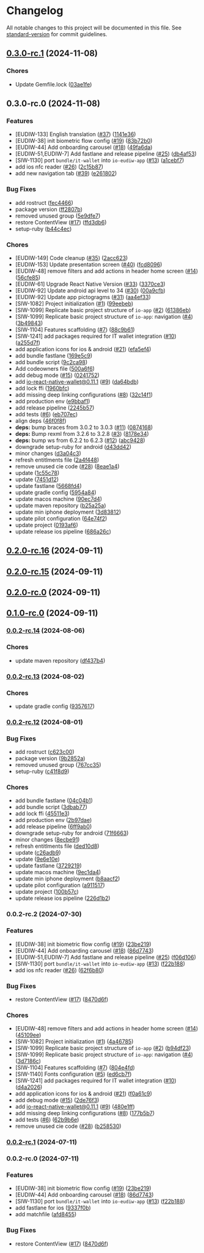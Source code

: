 # Changelog

All notable changes to this project will be documented in this file. See [standard-version](https://github.com/conventional-changelog/standard-version) for commit guidelines.

## [0.3.0-rc.1](https://github.com/pagopa/io-eudiw-app/compare/0.3.0-rc.0...0.3.0-rc.1) (2024-11-08)


### Chores

* Update Gemfile.lock ([03ae1fe](https://github.com/pagopa/io-eudiw-app/commit/03ae1fedb4a02b0a4d75d43669124908557ef5f5))

## 0.3.0-rc.0 (2024-11-08)


### Features

* [EUDIW-133] English translation ([#37](https://github.com/pagopa/io-eudiw-app/issues/37)) ([1141e36](https://github.com/pagopa/io-eudiw-app/commit/1141e36cfa68adad799061766b48cac523ac1bc0))
* [EUDIW-38] init biometric flow config ([#19](https://github.com/pagopa/io-eudiw-app/issues/19)) ([83b72b0](https://github.com/pagopa/io-eudiw-app/commit/83b72b011fc44da53aac522ee49c05e2dc4bc9da))
* [EUDIW-44]  Add onboarding carousel ([#18](https://github.com/pagopa/io-eudiw-app/issues/18)) ([49fa6da](https://github.com/pagopa/io-eudiw-app/commit/49fa6da0dbe7f4fcf0f79ab0be5af6fefa8958c6))
* [EUDIW-51,EUDIW-7] Add fastlane and release pipeline ([#25](https://github.com/pagopa/io-eudiw-app/issues/25)) ([db4af53](https://github.com/pagopa/io-eudiw-app/commit/db4af5396b5b9a4ddd8c150626df16a5df7b317f))
* [SIW-1130] port `bundle/it-wallet` into `io-eudiw-app` ([#13](https://github.com/pagopa/io-eudiw-app/issues/13)) ([a1cebf7](https://github.com/pagopa/io-eudiw-app/commit/a1cebf7b83c8917599e3aa53feb9838eae7073b9))
* add ios nfc reader ([#26](https://github.com/pagopa/io-eudiw-app/issues/26)) ([2c15b87](https://github.com/pagopa/io-eudiw-app/commit/2c15b8791b2af3865f05764420453b04bd543e1f))
* add new navigation tab ([#39](https://github.com/pagopa/io-eudiw-app/issues/39)) ([e261802](https://github.com/pagopa/io-eudiw-app/commit/e261802e662d6e334fee756d4d441d38bc2089a2))


### Bug Fixes

* add rostruct ([fec4466](https://github.com/pagopa/io-eudiw-app/commit/fec4466852697957e84c77fff619fe27b336c739))
* package version ([ff2807b](https://github.com/pagopa/io-eudiw-app/commit/ff2807bb548f1601eed8068afea4ea3a6d8c0cd3))
* removed unused group ([5e9dfe7](https://github.com/pagopa/io-eudiw-app/commit/5e9dfe74a3c201a218809a1b78e64591ec3271e6))
* restore ContentView ([#17](https://github.com/pagopa/io-eudiw-app/issues/17)) ([ffd3db6](https://github.com/pagopa/io-eudiw-app/commit/ffd3db6fa8502273a547144c9bdf9fd9dbf85052))
* setup-ruby ([b44c4ec](https://github.com/pagopa/io-eudiw-app/commit/b44c4ec149933eeab23550b36a68315b5cc87b39))


### Chores

* [EUDIW-149] Code cleanup ([#35](https://github.com/pagopa/io-eudiw-app/issues/35)) ([2acc623](https://github.com/pagopa/io-eudiw-app/commit/2acc623b5d84f2dc52d8fa9c9053ea8141b8b31e))
* [EUDIW-153] Update presentation screen ([#40](https://github.com/pagopa/io-eudiw-app/issues/40)) ([fcd8096](https://github.com/pagopa/io-eudiw-app/commit/fcd80963f658fb5c277c8c2eafabd2fc05172c9d))
* [EUDIW-48] remove filters and add actions in header home screen ([#14](https://github.com/pagopa/io-eudiw-app/issues/14)) ([56cfe85](https://github.com/pagopa/io-eudiw-app/commit/56cfe855c3a74eb1d073695ab64c87c55729be79))
* [EUDIW-61] Upgrade React Native Version ([#33](https://github.com/pagopa/io-eudiw-app/issues/33)) ([3370ce3](https://github.com/pagopa/io-eudiw-app/commit/3370ce36da1d7f99e71d059ba4c9daa3d89566fc))
* [EUDIW-92] Update android api level to 34 ([#30](https://github.com/pagopa/io-eudiw-app/issues/30)) ([00a9cfb](https://github.com/pagopa/io-eudiw-app/commit/00a9cfba3f14ab7ffe6d79992fdba6827c7419c1))
* [EUDIW-92] Update app pictogragms ([#31](https://github.com/pagopa/io-eudiw-app/issues/31)) ([aa4ef33](https://github.com/pagopa/io-eudiw-app/commit/aa4ef332b87de4975380d0a1f16b9b8dc3328fd4))
* [SIW-1082] Project initialization ([#1](https://github.com/pagopa/io-eudiw-app/issues/1)) ([99eebeb](https://github.com/pagopa/io-eudiw-app/commit/99eebeb3a25361c4bfb765bec16ff2f282220986))
* [SIW-1099] Replicate basic project structure of `io-app` ([#2](https://github.com/pagopa/io-eudiw-app/issues/2)) ([61386eb](https://github.com/pagopa/io-eudiw-app/commit/61386eb1445dcb37f950b48b8c6b3b87f829c395))
* [SIW-1099] Replicate basic project structure of `io-app`: navigation ([#4](https://github.com/pagopa/io-eudiw-app/issues/4)) ([3b49843](https://github.com/pagopa/io-eudiw-app/commit/3b49843ea6023927c1c0b609ebc918dc58969007))
* [SIW-1104] Features scaffolding ([#7](https://github.com/pagopa/io-eudiw-app/issues/7)) ([88c9b61](https://github.com/pagopa/io-eudiw-app/commit/88c9b616c6b5ff3c086fed7bf339548e670c9f20))
* [SIW-1241] add packages required for IT wallet integration ([#10](https://github.com/pagopa/io-eudiw-app/issues/10)) ([a255d7f](https://github.com/pagopa/io-eudiw-app/commit/a255d7f801441f83dc645bad188f3ea3b39de99f))
* add application icons for ios & android ([#21](https://github.com/pagopa/io-eudiw-app/issues/21)) ([efa5ef4](https://github.com/pagopa/io-eudiw-app/commit/efa5ef4b135203c3a411ae242a5099ce7b0dadb6))
* add bundle fastlane ([169e5c9](https://github.com/pagopa/io-eudiw-app/commit/169e5c926d61fbe663eb013e47d9f7c124e55c42))
* add bundle script ([9c2ca98](https://github.com/pagopa/io-eudiw-app/commit/9c2ca98af0ef5bbbb6e3754b4dcb22769150cc2f))
* Add codeowners file ([500a6f6](https://github.com/pagopa/io-eudiw-app/commit/500a6f6febe6185cdca278c4145474567778f663))
* add debug mode ([#15](https://github.com/pagopa/io-eudiw-app/issues/15)) ([0241752](https://github.com/pagopa/io-eudiw-app/commit/02417525ad76805191e9c741e5a837cd19fb7be2))
* add io-react-native-wallet@0.11.1 ([#9](https://github.com/pagopa/io-eudiw-app/issues/9)) ([da64bdb](https://github.com/pagopa/io-eudiw-app/commit/da64bdb760e4cd3c1217f4a72ff7e6ef0382a790))
* add lock ffi ([1960bfc](https://github.com/pagopa/io-eudiw-app/commit/1960bfcba608c4393b7bc155c92d7e46fb7505dd))
* add missing deep linking configurations ([#8](https://github.com/pagopa/io-eudiw-app/issues/8)) ([32c14f1](https://github.com/pagopa/io-eudiw-app/commit/32c14f1460603f2cac7ccc686dfcde449f1d1b08))
* add production env ([e9bbaf1](https://github.com/pagopa/io-eudiw-app/commit/e9bbaf1530d002a826d9f64d220124e9105705fa))
* add release pipeline ([2245b57](https://github.com/pagopa/io-eudiw-app/commit/2245b5704b3bf475d36e2af81706ad2e40588cdb))
* add tests ([#6](https://github.com/pagopa/io-eudiw-app/issues/6)) ([eb707ec](https://github.com/pagopa/io-eudiw-app/commit/eb707ec441ae8074647673f0d9db657d0dc39c3c))
* align deps ([46f0f8f](https://github.com/pagopa/io-eudiw-app/commit/46f0f8fd321d9ef088e272feda4ae33bf9b8cadd))
* **deps:** bump braces from 3.0.2 to 3.0.3 ([#11](https://github.com/pagopa/io-eudiw-app/issues/11)) ([0874168](https://github.com/pagopa/io-eudiw-app/commit/087416875f005bf521a133934de1708ff53e08b2))
* **deps:** Bump rexml from 3.2.6 to 3.2.8 ([#3](https://github.com/pagopa/io-eudiw-app/issues/3)) ([8178e34](https://github.com/pagopa/io-eudiw-app/commit/8178e34726ef54c226d40f3a6b13f779a6f3bf0c))
* **deps:** bump ws from 6.2.2 to 6.2.3 ([#12](https://github.com/pagopa/io-eudiw-app/issues/12)) ([abc9428](https://github.com/pagopa/io-eudiw-app/commit/abc9428f7fa059cc46209edad626a09128f79645))
* downgrade setup-ruby for android ([d43dd42](https://github.com/pagopa/io-eudiw-app/commit/d43dd426f136770eb867dfcc89ff0a62fb75c582))
* minor changes ([d3a04c3](https://github.com/pagopa/io-eudiw-app/commit/d3a04c3e9826a540cd486335a4d50f764c4d05c6))
* refresh entitlments file ([2a4f448](https://github.com/pagopa/io-eudiw-app/commit/2a4f448dc4bfb2aec83495820b713c68773a7663))
* remove unused cie code ([#28](https://github.com/pagopa/io-eudiw-app/issues/28)) ([8eae1a4](https://github.com/pagopa/io-eudiw-app/commit/8eae1a4f84c5f288084b8e488b95e2b000a75ff9))
* update ([1c55c78](https://github.com/pagopa/io-eudiw-app/commit/1c55c78fdcb8441fdcb97dfd6f54f28f19962e53))
* update ([7451d12](https://github.com/pagopa/io-eudiw-app/commit/7451d1299464845cf1fbdf33ea863e235fb0cd16))
* update fastlane ([5668fd4](https://github.com/pagopa/io-eudiw-app/commit/5668fd4d593b08136950ee30c5f24f389333ba3f))
* update gradle config ([5954a84](https://github.com/pagopa/io-eudiw-app/commit/5954a844c7a3ec6f2df802c83aefddf424123cb4))
* update macos machine ([90ec7d4](https://github.com/pagopa/io-eudiw-app/commit/90ec7d47293995a7b258520c7a05d3ef2079c1cd))
* update maven repository ([b25a25a](https://github.com/pagopa/io-eudiw-app/commit/b25a25a841da512ad94da141ba9c5edfb1537370))
* update min iphone deployment ([3d83812](https://github.com/pagopa/io-eudiw-app/commit/3d8381215c5a13805e1c9a995bdbcda16be9e46e))
* update pilot configuration ([64e74f2](https://github.com/pagopa/io-eudiw-app/commit/64e74f28292a15c6c3d01aad033aaebac44d5869))
* update project ([0193af6](https://github.com/pagopa/io-eudiw-app/commit/0193af6da011a74f66d53e7443f6c9550a293aee))
* update release ios pipeline ([686a26c](https://github.com/pagopa/io-eudiw-app/commit/686a26c16c6a7f6dcb2697a926bb225aa148b2c4))

## [0.2.0-rc.16](https://github.com/pagopa/io-eudiw-app/compare/0.2.0-rc.15...0.2.0-rc.16) (2024-09-11)

## [0.2.0-rc.15](https://github.com/pagopa/io-eudiw-app/compare/0.2.0-rc.0...0.2.0-rc.1) (2024-09-11)

## [0.2.0-rc.0](https://github.com/pagopa/io-eudiw-app/compare/0.1.0-rc.0...0.2.0-rc.0) (2024-09-11)

## [0.1.0-rc.0](https://github.com/pagopa/io-eudiw-app/compare/0.0.2-rc.14...0.1.0-rc.0) (2024-09-11)

### [0.0.2-rc.14](https://github.com/pagopa/io-eudiw-app/compare/0.0.2-rc.13...0.0.2-rc.14) (2024-08-06)

### Chores

- update maven repository ([df437b4](https://github.com/pagopa/io-eudiw-app/commit/df437b4825e1675a294bed0bbf1dff202e34145e))

### [0.0.2-rc.13](https://github.com/pagopa/io-eudiw-app/compare/0.0.2-rc.12...0.0.2-rc.13) (2024-08-02)

### Chores

- update gradle config ([9357617](https://github.com/pagopa/io-eudiw-app/commit/935761754ebaeac725a79f09e0adaae266761019))

### [0.0.2-rc.12](https://github.com/pagopa/io-eudiw-app/compare/0.0.2-rc.2...0.0.2-rc.12) (2024-08-01)

### Bug Fixes

- add rostruct ([c623c00](https://github.com/pagopa/io-eudiw-app/commit/c623c00ccf73c8ce405c4120b08a91244d03dfa7))
- package version ([9b2852a](https://github.com/pagopa/io-eudiw-app/commit/9b2852a848f7f4c1bf536e7b8656cfdb8c9e6999))
- removed unused group ([767cc35](https://github.com/pagopa/io-eudiw-app/commit/767cc35175d7224c8a4d387d938eafefb12d765c))
- setup-ruby ([c41f8d9](https://github.com/pagopa/io-eudiw-app/commit/c41f8d98dd783a775b747a3310c9669656bf2147))

### Chores

- add bundle fastlane ([04c04b1](https://github.com/pagopa/io-eudiw-app/commit/04c04b1d4da0259728608e45a33f30f48dfa4313))
- add bundle script ([3dbab77](https://github.com/pagopa/io-eudiw-app/commit/3dbab7716d31f726b5b2b7150bc79b8b7a732846))
- add lock ffi ([45511e3](https://github.com/pagopa/io-eudiw-app/commit/45511e3563021b424be7294fc21a7813fb36e697))
- add production env ([2b97dae](https://github.com/pagopa/io-eudiw-app/commit/2b97dae0809f3e02f32ce4124a668e428c9f5362))
- add release pipeline ([6ff9ab0](https://github.com/pagopa/io-eudiw-app/commit/6ff9ab0e785d0b6da82f8e8d258e847dd2063ed0))
- downgrade setup-ruby for android ([71f6663](https://github.com/pagopa/io-eudiw-app/commit/71f66639a09d427ac4e41e58ea510c4afc0bd994))
- minor changes ([8ecbe91](https://github.com/pagopa/io-eudiw-app/commit/8ecbe91b35ec3ec2338e340002965e5d5d23351f))
- refresh entitlments file ([ded10d8](https://github.com/pagopa/io-eudiw-app/commit/ded10d875b72774be44a4d24e02661b17c1c369c))
- update ([c26adb9](https://github.com/pagopa/io-eudiw-app/commit/c26adb9e735fddea2615b2546b8ffee351076c78))
- update ([9e6e10e](https://github.com/pagopa/io-eudiw-app/commit/9e6e10ebd76780ee2ab6230dc230ed6b920ee53c))
- update fastlane ([3729219](https://github.com/pagopa/io-eudiw-app/commit/372921970191f8fefa270faad5ed03b5636fa33f))
- update macos machine ([9ec1da4](https://github.com/pagopa/io-eudiw-app/commit/9ec1da4065c16d06982d97121b73518cc69885ec))
- update min iphone deployment ([b8aacf2](https://github.com/pagopa/io-eudiw-app/commit/b8aacf246442ee62cf7d7f48ece01a7c242def37))
- update pilot configuration ([a911517](https://github.com/pagopa/io-eudiw-app/commit/a911517a18101645a4a98161e68b77a7ec3e8bd5))
- update project ([100b57c](https://github.com/pagopa/io-eudiw-app/commit/100b57c066fda51876355866f3db5a40e15da947))
- update release ios pipeline ([226d1b2](https://github.com/pagopa/io-eudiw-app/commit/226d1b24fdbf8b41575534ebfeb24ef6d28a99b2))

### 0.0.2-rc.2 (2024-07-30)

### Features

- [EUDIW-38] init biometric flow config ([#19](https://github.com/pagopa/io-eudiw-app/issues/19)) ([23be219](https://github.com/pagopa/io-eudiw-app/commit/23be219be002f2a051139aabd42e0a04c337c0e1))
- [EUDIW-44] Add onboarding carousel ([#18](https://github.com/pagopa/io-eudiw-app/issues/18)) ([86d7743](https://github.com/pagopa/io-eudiw-app/commit/86d7743bdaccd8e93222f1c4f5b29ccd454fedae))
- [EUDIW-51,EUDIW-7] Add fastlane and release pipeline ([#25](https://github.com/pagopa/io-eudiw-app/issues/25)) ([f06d106](https://github.com/pagopa/io-eudiw-app/commit/f06d106853543741e3fbf207cc2a46bfcd6210bd))
- [SIW-1130] port `bundle/it-wallet` into `io-eudiw-app` ([#13](https://github.com/pagopa/io-eudiw-app/issues/13)) ([f22b188](https://github.com/pagopa/io-eudiw-app/commit/f22b18880ebfac0c1fae42b1e3b072b5ab97d0d0))
- add ios nfc reader ([#26](https://github.com/pagopa/io-eudiw-app/issues/26)) ([62f6b80](https://github.com/pagopa/io-eudiw-app/commit/62f6b80fdc1666dee6e03d85896918aa9417cf7d))

### Bug Fixes

- restore ContentView ([#17](https://github.com/pagopa/io-eudiw-app/issues/17)) ([8470d6f](https://github.com/pagopa/io-eudiw-app/commit/8470d6fc2ddfd86f695adae96d9da72439964b45))

### Chores

- [EUDIW-48] remove filters and add actions in header home screen ([#14](https://github.com/pagopa/io-eudiw-app/issues/14)) ([45109ee](https://github.com/pagopa/io-eudiw-app/commit/45109ee8d07fcdc0fe32f3de2b5e5cc4f8671be8))
- [SIW-1082] Project initialization ([#1](https://github.com/pagopa/io-eudiw-app/issues/1)) ([4a46785](https://github.com/pagopa/io-eudiw-app/commit/4a46785567a29597ecf75864020007657696d744))
- [SIW-1099] Replicate basic project structure of `io-app` ([#2](https://github.com/pagopa/io-eudiw-app/issues/2)) ([b94df23](https://github.com/pagopa/io-eudiw-app/commit/b94df230260e5eed12419bd4fae71d8d5eae006b))
- [SIW-1099] Replicate basic project structure of `io-app`: navigation ([#4](https://github.com/pagopa/io-eudiw-app/issues/4)) ([3d7186c](https://github.com/pagopa/io-eudiw-app/commit/3d7186c7030f75a87a90ad39aa3826f9d541253f))
- [SIW-1104] Features scaffolding ([#7](https://github.com/pagopa/io-eudiw-app/issues/7)) ([804e4fd](https://github.com/pagopa/io-eudiw-app/commit/804e4fdefbc2f021a8d2757efd83b14a319463f0))
- [SIW-1140] Fonts configuration ([#5](https://github.com/pagopa/io-eudiw-app/issues/5)) ([ed6cb7f](https://github.com/pagopa/io-eudiw-app/commit/ed6cb7fb166ca927817abfaa194871b2172e4385))
- [SIW-1241] add packages required for IT wallet integration ([#10](https://github.com/pagopa/io-eudiw-app/issues/10)) ([d4a2026](https://github.com/pagopa/io-eudiw-app/commit/d4a2026302daf7ddf2e0482667e2fe31c811f328))
- add application icons for ios & android ([#21](https://github.com/pagopa/io-eudiw-app/issues/21)) ([f0a61c9](https://github.com/pagopa/io-eudiw-app/commit/f0a61c981d8e93b3fdb383407e0676b6b4fe583b))
- add debug mode ([#15](https://github.com/pagopa/io-eudiw-app/issues/15)) ([2de76f3](https://github.com/pagopa/io-eudiw-app/commit/2de76f3ae8a947839cecf7277e0d087efec946fc))
- add io-react-native-wallet@0.11.1 ([#9](https://github.com/pagopa/io-eudiw-app/issues/9)) ([480e1ff](https://github.com/pagopa/io-eudiw-app/commit/480e1ff9689b4add6a7f6cf4e4972682f3ea9842))
- add missing deep linking configurations ([#8](https://github.com/pagopa/io-eudiw-app/issues/8)) ([177b5b7](https://github.com/pagopa/io-eudiw-app/commit/177b5b7971a561299edf06b35c57a7e561f5440f))
- add tests ([#6](https://github.com/pagopa/io-eudiw-app/issues/6)) ([62b9b6e](https://github.com/pagopa/io-eudiw-app/commit/62b9b6eefaa7fb85e014c85718856f0c9c22a795))
- remove unused cie code ([#28](https://github.com/pagopa/io-eudiw-app/issues/28)) ([b258530](https://github.com/pagopa/io-eudiw-app/commit/b2585302fe14881346dc011e6455561970192170))

### [0.0.2-rc.1](https://github.com/pagopa/io-eudiw-app/compare/0.0.2-rc.0...0.0.2-rc.1) (2024-07-11)

### 0.0.2-rc.0 (2024-07-11)

### Features

- [EUDIW-38] init biometric flow config ([#19](https://github.com/pagopa/io-eudiw-app/issues/19)) ([23be219](https://github.com/pagopa/io-eudiw-app/commit/23be219be002f2a051139aabd42e0a04c337c0e1))
- [EUDIW-44] Add onboarding carousel ([#18](https://github.com/pagopa/io-eudiw-app/issues/18)) ([86d7743](https://github.com/pagopa/io-eudiw-app/commit/86d7743bdaccd8e93222f1c4f5b29ccd454fedae))
- [SIW-1130] port `bundle/it-wallet` into `io-eudiw-app` ([#13](https://github.com/pagopa/io-eudiw-app/issues/13)) ([f22b188](https://github.com/pagopa/io-eudiw-app/commit/f22b18880ebfac0c1fae42b1e3b072b5ab97d0d0))
- add fastlane for ios ([9337f0b](https://github.com/pagopa/io-eudiw-app/commit/9337f0ba99e8ba23f279f884d7aa9ad791ce9864))
- add matchfile ([afd8455](https://github.com/pagopa/io-eudiw-app/commit/afd84550ec644e4651f56e0f89e611d11ee6e9b8))

### Bug Fixes

- restore ContentView ([#17](https://github.com/pagopa/io-eudiw-app/issues/17)) ([8470d6f](https://github.com/pagopa/io-eudiw-app/commit/8470d6fc2ddfd86f695adae96d9da72439964b45))
